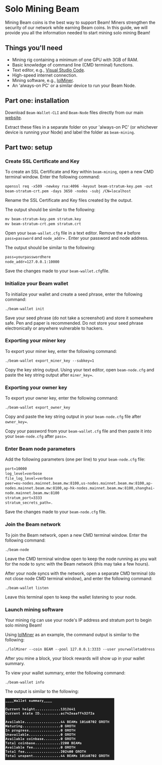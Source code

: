 # Solo Mining Beam

Mining Beam coins is the best way to support Beam! Miners strengthen the security of our network while earning Beam coins. In this guide, we will provide you all the information needed to start mining solo mining Beam!

## Things you'll need

* Mining rig containing a minimum of one GPU with 3GB of RAM.
* Basic knowledge of command line (CMD terminal) functions.
* Text editor, e.g., [Visual Studio Code](https://code.visualstudio.com/).
* High-speed internet connection.
* Mining software, e.g., [lolMiner](https://github.com/Lolliedieb/lolMiner-releases).
* An 'always-on PC' or a similar device to run your Beam Node.

## **Part one: installation**

Download `Beam-Wallet-CLI` and `Beam-Node` files directly from our main [website](/downloads).

‌Extract these files in a separate folder on your 'always-on PC' (or whichever device is running your Node) and label the folder as `beam-mining`.

## **Part two: setup**

### **Create SSL Certificate and Key**

To create an SSL Certificate and Key within `beam-mining`, open a new CMD terminal window. Enter the following command:

```
openssl req -x509 -newkey rsa:4096 -keyout beam-stratum-key.pem -out beam-stratum-crt.pem -days 3650 -nodes -subj /CN=localhost
```

Rename the SSL Certificate and Key files created by the output.

The output should be similar to the following:

```
mv beam-stratum-key.pem stratum.key
mv beam-stratum-crt.pem stratum.crt
```

Open your `beam-wallet.cfg` file in a text editor. Remove the `#` before `pass=password` and `node_addr=` . Enter your password and node address.

The output should be similar to the following:

```
pass=yourpasswordhere
node_addr=127.0.0.1:10000
```

Save the changes made to your `beam-wallet.cfg`file.

### Initialize your Beam wallet

To initialize your wallet and create a seed phrase, enter the following command:

```
./beam-wallet init
```

Save your seed phrase (do not take a screenshot) and store it somewhere safe. Pen and paper is recommended. Do not store your seed phrase electronically or anywhere vulnerable to hackers.

### Exporting your miner key

To export your miner key, enter the following command:

```
./beam-wallet export_miner_key --subkey=1
```

Copy the key string output. Using your text editor, open `beam-node.cfg` and paste the key string output after `miner_key=`.

### Exporting your owner key

To export your owner key, enter the following command:

```
./beam-wallet export_owner_key
```

Copy and paste the key string output in your `beam-node.cfg` file after `owner_key=`.

Copy your password from your `beam-wallet.cfg` file and then paste it into your `beam-node.cfg` after `pass=`.

### Enter Beam node parameters

Add the following parameters (one per line) to your `beam-node.cfg` file:

```
port=10000
log_level=verbose
file_log_level=verbose
peer=eu-nodes.mainnet.beam.mw:8100,us-nodes.mainnet.beam.mw:8100,ap-nodes.mainnet.beam.mw:8100,ap-hk-nodes.mainnet.beam.mw:8100,shanghai-node.mainnet.beam.mw:8100
stratum_port=3333
stratum_secrets_path=.
```

Save the changes made to your `beam-node.cfg` file.

### Join the Beam network

To join the Beam network, open a new CMD terminal window. Enter the following command:

```
./beam-node
```

Leave the CMD terminal window open to keep the node running as you wait for the node to sync with the Beam network (this may take a few hours).

After your node syncs with the network, open a separate CMD terminal (do not close node CMD terminal window), and enter the following command:

```
./beam-wallet listen
```

Leave this terminal open to keep the wallet listening to your node.

### Launch mining software

Your mining rig can use your node's IP address and stratum port to begin solo mining Beam!

Using [lolMiner](https://github.com/Lolliedieb/lolMiner-releases) as an example, the command output is similar to the following:

```
./lolMiner --coin BEAM --pool 127.0.0.1:3333 --user yourwalletaddress
```

After you mine a block, your block rewards will show up in your wallet summary.

To view your wallet summary, enter the following command:

```
./beam-wallet info
```

The output is similar to the following:

![example wallet summary after solo mining Beams](<.gitbook/assets/Screenshot 2021-07-06 at 12.44.19.png>)
